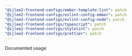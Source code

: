 ```yaml
---
"@ijlee2-frontend-configs/ember-template-lint": patch
"@ijlee2-frontend-configs/eslint-config-ember": patch
"@ijlee2-frontend-configs/eslint-config-node": patch
"@ijlee2-frontend-configs/typescript": patch
"@ijlee2-frontend-configs/stylelint": patch
"@ijlee2-frontend-configs/prettier": patch
---
```


Documented usage
